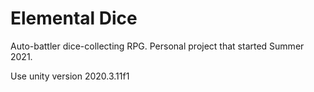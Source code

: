 # Elemental Dice

Auto-battler dice-collecting RPG. Personal project that started Summer 2021.

Use unity version 2020.3.11f1